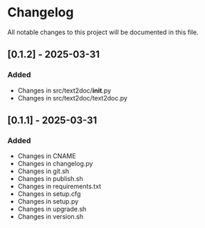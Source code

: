 # Changelog

All notable changes to this project will be documented in this file.

## [0.1.2] - 2025-03-31

### Added
- Changes in src/text2doc/__init__.py
- Changes in src/text2doc/text2doc.py

## [0.1.1] - 2025-03-31

### Added
- Changes in CNAME
- Changes in changelog.py
- Changes in git.sh
- Changes in publish.sh
- Changes in requirements.txt
- Changes in setup.cfg
- Changes in setup.py
- Changes in upgrade.sh
- Changes in version.sh

